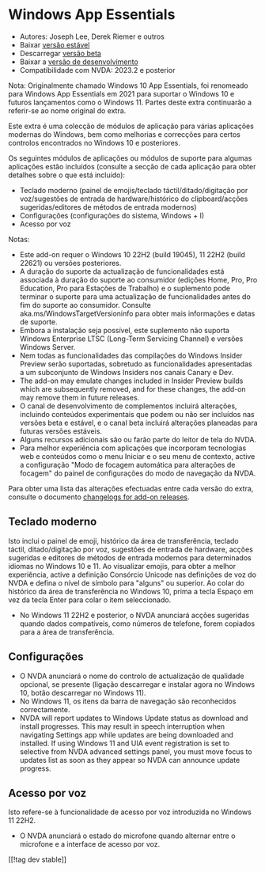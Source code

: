 # Windows App Essentials #

* Autores: Joseph Lee, Derek Riemer e outros
* Baixar [versão estável][1]
* Descarregar [versão beta][2]
* Baixar a [versão de desenvolvimento][3]
* Compatibilidade com NVDA: 2023.2 e posterior

Nota: Originalmente chamado Windows 10 App Essentials, foi renomeado para
Windows App Essentials em 2021 para suportar o Windows 10 e futuros
lançamentos como o Windows 11. Partes deste extra continuarão a referir-se
ao nome original do extra.

Este extra é uma colecção de módulos de aplicação para várias aplicações
modernas do Windows, bem como melhorias e correcções para certos controlos
encontrados no Windows 10 e posteriores.

Os seguintes módulos de aplicações ou módulos de suporte para algumas
aplicações estão incluídos (consulte a secção de cada aplicação para obter
detalhes sobre o que está incluído):

* Teclado moderno (painel de emojis/teclado táctil/ditado/digitação por
  voz/sugestões de entrada de hardware/histórico do clipboard/acções
  sugeridas/editores de métodos de entrada modernos)
* Configurações (configurações do sistema, Windows + I)
* Acesso por voz

Notas:

* Este add-on requer o Windows 10 22H2 (build 19045), 11 22H2 (build 22621)
  ou versões posteriores.
* A duração do suporte da actualização de funcionalidades está associada à
  duração do suporte ao consumidor (edições Home, Pro, Pro Education, Pro
  para Estações de Trabalho) e o suplemento pode terminar o suporte para uma
  actualização de funcionalidades antes do fim do suporte ao
  consumidor. Consulte aka.ms/WindowsTargetVersioninfo para obter mais
  informações e datas de suporte.
* Embora a instalação seja possível, este suplemento não suporta Windows
  Enterprise LTSC (Long-Term Servicing Channel) e versões Windows Server.
* Nem todas as funcionalidades das compilações do Windows Insider Preview
  serão suportadas, sobretudo as funcionalidades apresentadas a um
  subconjunto de Windows Insiders nos canais Canary e Dev.
* The add-on may emulate changes included in Insider Preview builds which
  are subsequently removed, and for these changes, the add-on may remove
  them in future releases.
* O canal de desenvolvimento de complementos incluirá alterações, incluindo
  conteúdos experimentais que podem ou não ser incluídos nas versões beta e
  estável, e o canal beta incluirá alterações planeadas para futuras versões
  estáveis.
* Alguns recursos adicionais são ou farão parte do leitor de tela do NVDA.
* Para melhor experiência com aplicações que incorporam tecnologias web e
  conteúdos como o menu Iniciar e o seu menu de contexto, active a
  configuração "Modo de focagem automática para alterações de focagem" do
  painel de configurações do modo de navegação da NVDA.

Para obter uma lista das alterações efectuadas entre cada versão do extra,
consulte o documento [changelogs for add-on releases][4].

## Teclado moderno

Isto inclui o painel de emoji, histórico da área de transferência, teclado
táctil, ditado/digitação por voz, sugestões de entrada de hardware, acções
sugeridas e editores de métodos de entrada modernos para determinados
idiomas no Windows 10 e 11. Ao visualizar emojis, para obter a melhor
experiência, active a definição Consórcio Unicode nas definições de voz do
NVDA e defina o nível de símbolo para "alguns" ou superior. Ao colar do
histórico da área de transferência no Windows 10, prima a tecla Espaço em
vez da tecla Enter para colar o item seleccionado.

* No Windows 11 22H2 e posterior, o NVDA anunciará acções sugeridas quando
  dados compatíveis, como números de telefone, forem copiados para a área de
  transferência.

## Configurações

* O NVDA anunciará o nome do controlo de actualização de qualidade opcional,
  se presente (ligação descarregar e instalar agora no Windows 10, botão
  descarregar no Windows 11).
* No Windows 11, os itens da barra de navegação são reconhecidos
  correctamente.
* NVDA will report updates to Windows Update status as download and install
  progresses. This may result in speech interruption when navigating
  Settings app while updates are being downloaded and installed. If using
  Windows 11 and UIA event registration is set to selective from NVDA
  advanced settings panel, you must move focus to updates list as soon as
  they appear so NVDA can announce update progress.

## Acesso por voz

Isto refere-se à funcionalidade de acesso por voz introduzida no Windows 11
22H2.

* O NVDA anunciará o estado do microfone quando alternar entre o microfone e
  a interface de acesso por voz.

[[!tag dev stable]]

[1]: https://www.nvaccess.org/addonStore/legacy?file=wintenApps

[2]: https://www.nvaccess.org/addonStore/legacy?file=wintenApps-beta

[3]: https://www.nvaccess.org/addonStore/legacy?file=wintenApps-dev

[4]: https://github.com/josephsl/wintenapps/wiki/w10changelog
